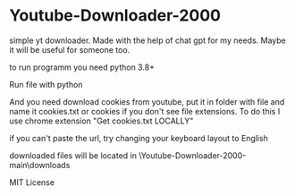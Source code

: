 # Youtube-Downloader-2000
simple yt downloader. Made with the help of chat gpt for my needs. Maybe it will be useful for someone too.  

to run programm you need python 3.8+  

Run file with python  

And you need download cookies from youtube, put it in folder with file and name it cookies.txt or cookies if you don't see file extensions. To do this I use chrome extension "Get cookies.txt LOCALLY"  

if you can't paste the url, try changing your keyboard layout to English  

downloaded files will be located in \Youtube-Downloader-2000-main\downloads

MIT License
